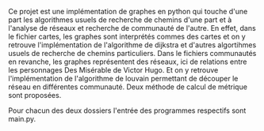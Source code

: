 Ce projet est une implémentation de graphes en python qui touche d'une part les algorithmes usuels de recherche de chemins d'une part et à l'analyse de réseaux et recherche de communauté de l'autre.
En effet, dans le fichier cartes, les graphes sont interprétés commes des cartes et on y retrouve l'implémentation de l'algorithme de dijkstra et d'autres algortihmes usuels de recherche de chemins particuliers.
Dans le fichiers communautés en revanche, les graphes représentent des réseaux, ici de relations entre les personnages Des Misérable de Victor Hugo. Et on y retrouve l'implémentation de l'algorithme de louvain permettant de découper le réseau en différentes communauté. Deux méthode de calcul de métrique sont proposées.

Pour chacun des deux dossiers l'entrée des programmes respectifs sont main.py.
